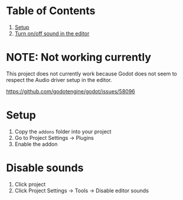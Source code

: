 # Table of Contents

1.  [Setup](#org2b55292)
2.  [Turn on/off sound in the editor](#org00203ee)

<a id="org2b55292"></a>

# NOTE: Not working currently

This project does not currently work because Godot does not seem to respect the Audio driver setup in the editor.

https://github.com/godotengine/godot/issues/58096

# Setup

1.  Copy the `addons` folder into your project
2.  Go to Project Settings -> Plugins
3.  Enable the addon

<a id="org00203ee"></a>

# Disable sounds

1.  Click project
2.  Click Project Settings -> Tools -> Disable editor sounds
